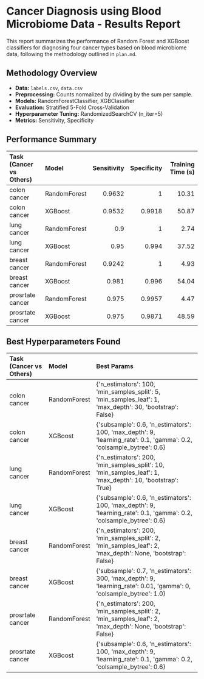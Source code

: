 # Cancer Diagnosis using Blood Microbiome Data - Results Report

This report summarizes the performance of Random Forest and XGBoost classifiers for diagnosing four cancer types based on blood microbiome data, following the methodology outlined in `plan.md`.

## Methodology Overview
- **Data:** `labels.csv`, `data.csv`
- **Preprocessing:** Counts normalized by dividing by the sum per sample.
- **Models:** RandomForestClassifier, XGBClassifier
- **Evaluation:** Stratified 5-Fold Cross-Validation
- **Hyperparameter Tuning:** RandomizedSearchCV (n_iter=5)
- **Metrics:** Sensitivity, Specificity

## Performance Summary

| Task (Cancer vs Others)   | Model        |   Sensitivity |   Specificity |   Training Time (s) |
|:--------------------------|:-------------|--------------:|--------------:|--------------------:|
| colon cancer              | RandomForest |        0.9632 |        1      |               10.31 |
| colon cancer              | XGBoost      |        0.9532 |        0.9918 |               50.87 |
| lung cancer               | RandomForest |        0.9    |        1      |                2.74 |
| lung cancer               | XGBoost      |        0.95   |        0.994  |               37.52 |
| breast cancer             | RandomForest |        0.9242 |        1      |                4.93 |
| breast cancer             | XGBoost      |        0.981  |        0.996  |               54.04 |
| prosrtate cancer          | RandomForest |        0.975  |        0.9957 |                4.47 |
| prosrtate cancer          | XGBoost      |        0.975  |        0.9871 |               48.59 |

## Best Hyperparameters Found

| Task (Cancer vs Others)   | Model        | Best Params                                                                                                          |
|:--------------------------|:-------------|:---------------------------------------------------------------------------------------------------------------------|
| colon cancer              | RandomForest | {'n_estimators': 100, 'min_samples_split': 5, 'min_samples_leaf': 1, 'max_depth': 30, 'bootstrap': False}            |
| colon cancer              | XGBoost      | {'subsample': 0.6, 'n_estimators': 100, 'max_depth': 9, 'learning_rate': 0.1, 'gamma': 0.2, 'colsample_bytree': 0.6} |
| lung cancer               | RandomForest | {'n_estimators': 200, 'min_samples_split': 10, 'min_samples_leaf': 1, 'max_depth': 10, 'bootstrap': True}            |
| lung cancer               | XGBoost      | {'subsample': 0.6, 'n_estimators': 100, 'max_depth': 9, 'learning_rate': 0.1, 'gamma': 0.2, 'colsample_bytree': 0.6} |
| breast cancer             | RandomForest | {'n_estimators': 200, 'min_samples_split': 2, 'min_samples_leaf': 2, 'max_depth': None, 'bootstrap': False}          |
| breast cancer             | XGBoost      | {'subsample': 0.7, 'n_estimators': 300, 'max_depth': 9, 'learning_rate': 0.01, 'gamma': 0, 'colsample_bytree': 1.0}  |
| prosrtate cancer          | RandomForest | {'n_estimators': 200, 'min_samples_split': 2, 'min_samples_leaf': 2, 'max_depth': None, 'bootstrap': False}          |
| prosrtate cancer          | XGBoost      | {'subsample': 0.6, 'n_estimators': 100, 'max_depth': 9, 'learning_rate': 0.1, 'gamma': 0.2, 'colsample_bytree': 0.6} |
